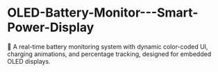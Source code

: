 # OLED-Battery-Monitor---Smart-Power-Display
🚀 A real-time battery monitoring system with dynamic color-coded UI, charging animations, and percentage tracking, designed for embedded OLED displays.
